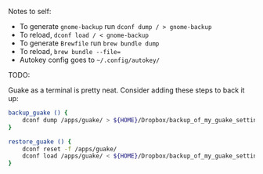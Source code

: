 Notes to self: 

- To generate `gnome-backup` run `dconf dump / > gnome-backup`
- To reload, `dconf load / < gnome-backup`
- To generate `Brewfile` run `brew bundle dump` 
- To reload, `brew bundle --file=` 
- Autokey config goes to `~/.config/autokey/`


TODO: 

Guake as a terminal is pretty neat. Consider adding these steps to back it up: 

```bash
backup_guake () {
    dconf dump /apps/guake/ > ${HOME}/Dropbox/backup_of_my_guake_settings
}

restore_guake () {
    dconf reset -f /apps/guake/
    dconf load /apps/guake/ < ${HOME}/Dropbox/backup_of_my_guake_settings
}
```
